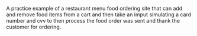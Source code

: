 A practice example of a restaurant menu food ordering site that can add and remove food items from a cart and then take an imput simulating a card number and cvv to then process the food order was sent and thank the customer for ordering.
